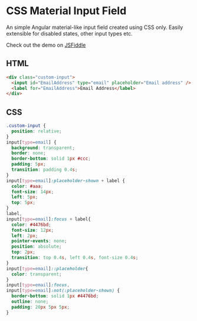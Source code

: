 # CSS Material Input Field
An simple Angular material-like input field created using CSS only. Easily extensible for disabled states, other input types etc. 

Check out the demo on [JSFiddle](https://jsfiddle.net/dmalvares/05sL63g2/1/)

## HTML
```html
<div class="custom-input">
  <input id="EmailAddress" type="email" placeholder="Email address" />
  <label for="EmailAddress">Email Address</label>
</div>
```

## CSS
```css
.custom-input {
  position: relative;
}
input[type=email] {
  background: transparent;
  border: none;
  border-bottom: solid 1px #ccc;
  padding: 5px;
  transition: padding 0.4s;
}
input[type=email]:placeholder-shown + label {
  color: #aaa;
  font-size: 14px;
  left: 5px;
  top: 5px;
}
label,
input[type=email]:focus + label{
  color: #4476bd;
  font-size: 12px;
  left: 2px;
  pointer-events: none;
  position: absolute;
  top: 2px;
  transition: top 0.4s, left 0.4s, font-size 0.4s;
}
input[type=email]::placeholder{
  color: transparent;
}
input[type=email]:focus,
input[type=email]:not(:placeholder-shown) {
  border-bottom: solid 1px #4476bd;
  outline: none;
  padding: 20px 5px 5px;
}
```
